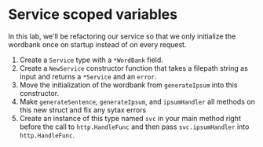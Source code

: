 # Service scoped variables

In this lab, we'll be refactoring our service so that we only initialize the wordbank once on startup instead of on every request.

1. Create a `Service` type with a `*WordBank` field.
1. Create a `NewService` constructor function that takes a filepath string as input and returns a `*Service` and an `error`.
1. Move the initialization of the wordbank from `generateIpsum` into this constructor.
1. Make `generateSentence`, `generateIpsum`, and `ipsumHandler` all methods on this new struct and fix any sytax errors
1. Create an instance of this type named `svc` in your main method right before the call to `http.HandleFunc` and then pass `svc.ipsumHandler` into `http.HandleFunc`.